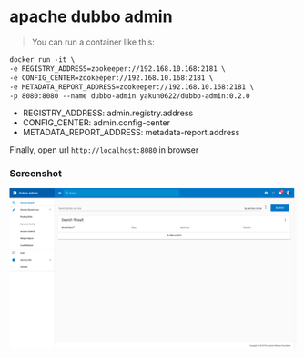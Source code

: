 # apache dubbo admin

> You can run a container like this:
```
docker run -it \
-e REGISTRY_ADDRESS=zookeeper://192.168.10.168:2181 \
-e CONFIG_CENTER=zookeeper://192.168.10.168:2181 \
-e METADATA_REPORT_ADDRESS=zookeeper://192.168.10.168:2181 \
-p 8080:8080 --name dubbo-admin yakun0622/dubbo-admin:0.2.0
```

- REGISTRY_ADDRESS: admin.registry.address
- CONFIG_CENTER: admin.config-center
- METADATA_REPORT_ADDRESS: metadata-report.address

Finally, open url `http://localhost:8080` in browser

### Screenshot
![index](https://raw.githubusercontent.com/apache/dubbo-admin/develop/doc/images/index.png)
